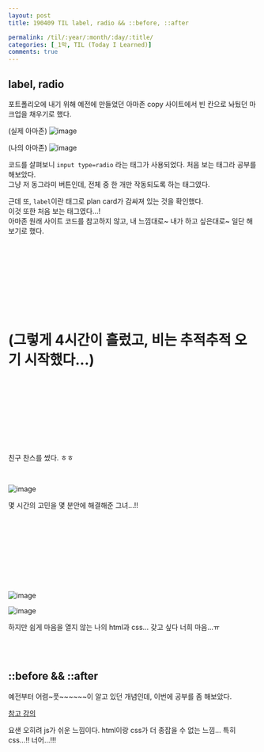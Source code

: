 ```yaml
---
layout: post
title: 190409 TIL label, radio && ::before, ::after

permalink: /til/:year/:month/:day/:title/
categories: [_1막, TIL (Today I Learned)]
comments: true
---
```


## **label, radio**

포트폴리오에 내기 위해 예전에 만들었던 아마존 copy 사이트에서 빈 칸으로 놔뒀던 마크업을 채우기로 했다.

(실제 아마존)
![image](https://user-images.githubusercontent.com/40848630/55857650-9e4d2500-5ba8-11e9-8f7e-01ef736ac5c4.png)

(나의 아마존)
![image](https://user-images.githubusercontent.com/40848630/55857691-c177d480-5ba8-11e9-9309-1118f0b1ab7d.png)

코드를 살펴보니 `input type=radio` 라는 태그가 사용되었다. 
처음 보는 태그라 공부를 해보았다.  
그냥 저 동그라미 버튼인데, 전체 중 한 개만 작동되도록 하는 태그였다. 

근데 또, `label`이란 태그로 plan card가 감싸져 있는 것을 확인했다.  
이것 또한 처음 보는 태그였다...!  
아마존 원래 사이트 코드를 참고하지 않고, 내 느낌대로~ 내가 하고 싶은대로~ 일단 해보기로 했다.

<br/>
<br/>
<br/>
<br/>
<br/>
<br/>
<br/>
<br/>



# **(그렇게 4시간이 흘렀고, 비는 추적추적 오기 시작했다...)**

<br/>
<br/>
<br/>
<br/>
<br/>
<br/>
<br/>
<br/>
  
   

친구 찬스를 썼다. ㅎㅎ

<br/>

![image](https://user-images.githubusercontent.com/40848630/55858520-dbb2b200-5baa-11e9-9149-7b8a019280c9.png)

몇 시간의 고민을 몇 분안에 해결해준 그녀...!! 

<br/>
<br/>
<br/>
<br/>
<br/>
<br/>
<br/>
<br/>

![image](https://user-images.githubusercontent.com/40848630/55858562-fbe27100-5baa-11e9-9fe2-0eb9275120d6.png)

![image](https://user-images.githubusercontent.com/40848630/55858591-0e5caa80-5bab-11e9-8ea8-b28fa1f72ece.png)

하지만 쉽게 마음을 열지 않는 나의 html과 css...
갖고 싶다 너희 마음...ㅠ 

<br/>
<br/>


## **::before && ::after**
예전부터 어렴~풋~~~~~~이 알고 있던 개념인데, 이번에 공부를 좀 해보았다.

[참고 강의](https://www.youtube.com/watch?v=wTUMrLAbREo)

요샌 오히려 js가 쉬운 느낌이다.
html이랑 css가 더 종잡을 수 없는 느낌...
특히 css...!! 너어...!!! 
